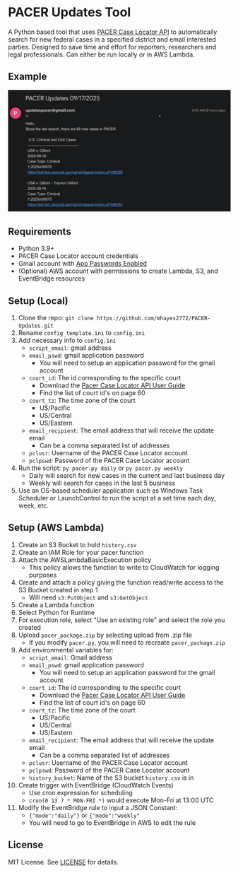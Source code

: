 # PACER Updates Tool

A Python based tool that uses [PACER Case Locator API](https://pacer.uscourts.gov/help/pacer/pacer-case-locator-pcl-api-user-guide) to automatically search for new federal cases in a specified district and email interested parties. Designed to save time and effort for reporters, researchers and legal professionals. Can either be run locally or in AWS Lambda.
## Example
![image](example_email.png)
## Requirements
- Python 3.9+
- PACER Case Locator account credentials
- Gmail account with [App Passwords Enabled](https://support.google.com/mail/answer/185833?hl=en)
- (Optional) AWS account with permissions to create Lambda, S3, and EventBridge resources 
## Setup (Local)
1. Clone the repo: `git clone https://github.com/mhayes2772/PACER-Updates.git`
2. Rename `config_template.ini` to `config.ini`
3. Add necessary info to `config.ini`
	- `script_email`: gmail address
	- `email_pswd`: gmail application password
		- You will need to setup an application password for the gmail account
	- `court_id`: The id corresponding to the specific court
		- Download the [Pacer Case Locator API User Guide](https://pacer.uscourts.gov/help/pacer/pacer-case-locator-pcl-api-user-guide)
		- Find the list of court id's on page 60
	- `court_tz`: The time zone of the court
		- US/Pacific
		- US/Central
		- US/Eastern
	- `email_recipient`: The email address that will receive the update email
		- Can be a comma separated list of addresses
	- `pclusr`: Username of the PACER Case Locator account
	- `pclpswd`: Password of the PACER Case Locator account
4. Run the script: `py pacer.py daily` or `py pacer.py weekly`
	- Daily will search for new cases in the current and last business day
	- Weekly will search for cases in the last 5 business
5. Use an OS-based scheduler application such as Windows Task Scheduler or LaunchControl to run the script at a set time each day, week, etc.
## Setup (AWS Lambda)
1. Create an S3 Bucket to hold `history.csv`
2. Create an IAM Role for your pacer function
3. Attach the AWSLambdaBasicExecution policy
	- This policy allows the function to write to CloudWatch for logging purposes
4. Create and attach a policy giving the function read/write access to the S3 Bucket created in step 1
	- Will need `s3:PutObject` and `s3:GetObject`
5. Create a Lambda function
6. Select Python for Runtime
7. For execution role, select "Use an existing role" and select the role you created
8. Upload `pacer_package.zip` by selecting upload from .zip file
    - If you modify `pacer.py`, you will need to recreate `pacer_package.zip`
9. Add environmental variables for:
	- `script_email`: Gmail address
	- `email_pswd`: gmail application password
		- You will need to setup an application password for the gmail account
	- `court_id`: The id corresponding to the specific court
		- Download the [Pacer Case Locator API User Guide](https://pacer.uscourts.gov/help/pacer/pacer-case-locator-pcl-api-user-guide)
		- Find the list of court id's on page 60
	- `court_tz`: The time zone of the court
		- US/Pacific
		- US/Central
		- US/Eastern
	- `email_recipient`: The email address that will receive the update email
		- Can be a comma separated list of addresses
	- `pclusr`: Username of the PACER Case Locator account
	- `pclpswd`: Password of the PACER Case Locator account
	- `history_bucket`: Name of the S3 bucket `history.csv` is in
10. Create trigger with EventBridge (CloudWatch Events)
	- Use cron expression for scheduling
	- `cron(0 13 ? * MON-FRI *)` would execute Mon-Fri at 13:00 UTC
11. Modify the EventBridge rule to input a JSON Constant:
	- `{"mode":"daily"}` or `{"mode":"weekly"`
	- You will need to go to EventBridge in AWS to edit the rule
## License
MIT License. See [LICENSE](./LICENSE) for details.